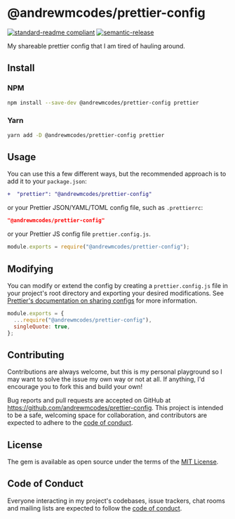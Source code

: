 # @andrewmcodes/prettier-config

[![standard-readme compliant](https://img.shields.io/badge/standard--readme-OK-green.svg?style=flat-square)](https://github.com/RichardLitt/standard-readme)
[![semantic-release](https://img.shields.io/badge/%20%20%F0%9F%93%A6%F0%9F%9A%80-semantic--release-e10079.svg)](https://github.com/semantic-release/semantic-release)

My shareable prettier config that I am tired of hauling around.

## Install

### NPM

```sh
npm install --save-dev @andrewmcodes/prettier-config prettier
```

### Yarn

```sh
yarn add -D @andrewmcodes/prettier-config prettier
```

## Usage

You can use this a few different ways, but the recommended approach is to add it to your `package.json`:

```diff
+  "prettier": "@andrewmcodes/prettier-config"
```

or your Prettier JSON/YAML/TOML config file, such as `.prettierrc`:

```json
"@andrewmcodes/prettier-config"
```

or your Prettier JS config file `prettier.config.js`.

```javascript
module.exports = require("@andrewmcodes/prettier-config");
```

## Modifying

You can modify or extend the config by creating a `prettier.config.js` file in your project's root directory and exporting your desired modifications. See [Prettier's documentation on sharing configs](https://prettier.io/docs/en/configuration.html#sharing-configurations) for more information.

```javascript
module.exports = {
  ...require("@andrewmcodes/prettier-config"),
  singleQuote: true,
};
```

## Contributing

Contributions are always welcome, but this is my personal playground so I may want to solve the issue my own way or not at all. If anything, I'd encourage you to fork this and build your own!

Bug reports and pull requests are accepted on GitHub at https://github.com/andrewmcodes/prettier-config. This project is intended to be a safe, welcoming space for collaboration, and contributors are expected to adhere to the [code of conduct](https://github.com/andrewmcodes/.github/blob/main/CODE_OF_CONDUCT.md).

## License

The gem is available as open source under the terms of the [MIT License](https://opensource.org/licenses/MIT).

## Code of Conduct

Everyone interacting in my project's codebases, issue trackers, chat rooms and mailing lists are expected to follow the [code of conduct](https://github.com/andrewmcodes/.github/blob/main/CODE_OF_CONDUCT.md).
